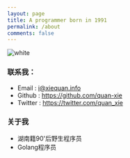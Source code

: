 ```yaml
---
layout: page
title: A programmer born in 1991
permalink: /about
comments: false
---
```

![white](https://blog-1251121783.cos.ap-shanghai.myqcloud.com/2022/07/%E5%9C%9F%E6%8B%A8%E9%BC%A0.png) 
### 联系我：
- Email : i@xiequan.info
- Github : https://github.com/quan-xie
- Twitter : https://twitter.com/quan_xie

### 关于我
- 湖南籍90'后野生程序员
- Golang程序员
